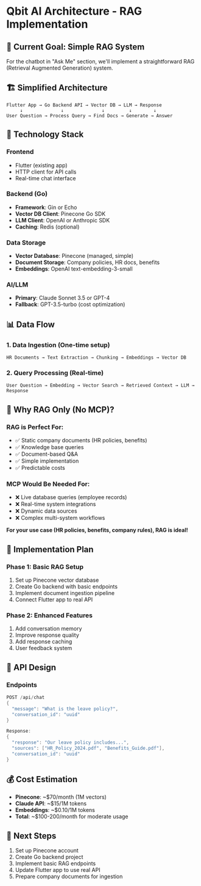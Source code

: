 # Qbit AI Architecture - RAG Implementation

## 🎯 **Current Goal: Simple RAG System**

For the chatbot in "Ask Me" section, we'll implement a straightforward RAG (Retrieval Augmented Generation) system.

## 🏗️ **Simplified Architecture**

```
Flutter App → Go Backend API → Vector DB → LLM → Response
     ↓              ↓              ↓         ↓        ↓
User Question → Process Query → Find Docs → Generate → Answer
```

## 🔧 **Technology Stack**

### **Frontend**
- Flutter (existing app)
- HTTP client for API calls
- Real-time chat interface

### **Backend (Go)**
- **Framework**: Gin or Echo
- **Vector DB Client**: Pinecone Go SDK
- **LLM Client**: OpenAI or Anthropic SDK
- **Caching**: Redis (optional)

### **Data Storage**
- **Vector Database**: Pinecone (managed, simple)
- **Document Storage**: Company policies, HR docs, benefits
- **Embeddings**: OpenAI text-embedding-3-small

### **AI/LLM**
- **Primary**: Claude Sonnet 3.5 or GPT-4
- **Fallback**: GPT-3.5-turbo (cost optimization)

## 📊 **Data Flow**

### **1. Data Ingestion (One-time setup)**
```
HR Documents → Text Extraction → Chunking → Embeddings → Vector DB
```

### **2. Query Processing (Real-time)**
```
User Question → Embedding → Vector Search → Retrieved Context → LLM → Response
```

## 🎯 **Why RAG Only (No MCP)?**

### **RAG is Perfect For:**
- ✅ Static company documents (HR policies, benefits)
- ✅ Knowledge base queries
- ✅ Document-based Q&A
- ✅ Simple implementation
- ✅ Predictable costs

### **MCP Would Be Needed For:**
- ❌ Live database queries (employee records)
- ❌ Real-time system integrations
- ❌ Dynamic data sources
- ❌ Complex multi-system workflows

**For your use case (HR policies, benefits, company rules), RAG is ideal!**

## 🚀 **Implementation Plan**

### **Phase 1: Basic RAG Setup**
1. Set up Pinecone vector database
2. Create Go backend with basic endpoints
3. Implement document ingestion pipeline
4. Connect Flutter app to real API

### **Phase 2: Enhanced Features**
1. Add conversation memory
2. Improve response quality
3. Add response caching
4. User feedback system

## 🔧 **API Design**

### **Endpoints**
```go
POST /api/chat
{
  "message": "What is the leave policy?",
  "conversation_id": "uuid"
}

Response:
{
  "response": "Our leave policy includes...",
  "sources": ["HR_Policy_2024.pdf", "Benefits_Guide.pdf"],
  "conversation_id": "uuid"
}
```

## 💰 **Cost Estimation**
- **Pinecone**: ~$70/month (1M vectors)
- **Claude API**: ~$15/1M tokens
- **Embeddings**: ~$0.10/1M tokens
- **Total**: ~$100-200/month for moderate usage

## 🎯 **Next Steps**
1. Set up Pinecone account
2. Create Go backend project
3. Implement basic RAG endpoints
4. Update Flutter app to use real API
5. Prepare company documents for ingestion

